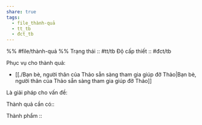 ```yaml
---
share: true
tags:
  - file_thành-quả
  - tt_tb
  - đct_tb
---
```


%%
#file/thành-quả
%%
Trạng thái :: #tt/tb
Độ cấp thiết :: #đct/tb

Phục vụ cho thành quả:
- [[./Bạn bè, người thân của Thảo sẵn sàng tham gia giúp đỡ Thảo|Bạn bè, người thân của Thảo sẵn sàng tham gia giúp đỡ Thảo]]


Là giải pháp cho vấn đề:


Thành quả cần có:: 

Thành phẩm ::
